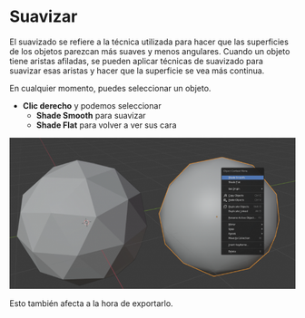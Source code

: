# Suavizar

El suavizado se refiere a la técnica utilizada para hacer que las superficies de los objetos parezcan más suaves y menos angulares. Cuando un objeto tiene aristas afiladas, se pueden aplicar técnicas de suavizado para suavizar esas aristas y hacer que la superficie se vea más continua.

En cualquier momento, puedes seleccionar un objeto.

- **Clic derecho** y podemos seleccionar
  - **Shade Smooth** para suavizar
  - **Shade Flat** para volver a ver sus cara

![imagen](img/2022-12-03-15-27-38.png)

Esto también afecta a la hora de exportarlo.
